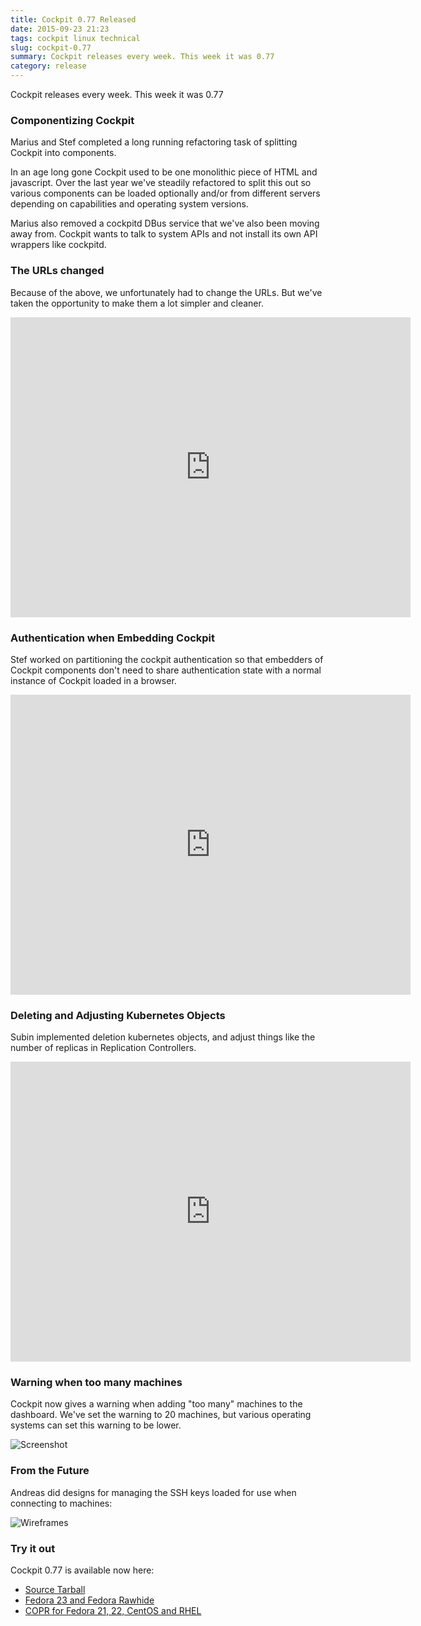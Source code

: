 ```yaml
---
title: Cockpit 0.77 Released
date: 2015-09-23 21:23
tags: cockpit linux technical
slug: cockpit-0.77
summary: Cockpit releases every week. This week it was 0.77
category: release
---
```


Cockpit releases every week. This week it was 0.77

### Componentizing Cockpit

Marius and Stef completed a long running refactoring task of splitting
Cockpit into components.

In an age long gone Cockpit used to be one monolithic piece of HTML and
javascript. Over the last year we've steadily refactored to split this
out so various components can be loaded optionally and/or from different
servers depending on capabilities and operating system versions.

Marius also removed a cockpitd DBus service that we've also been moving
away from. Cockpit wants to talk to system APIs and not install its own
API wrappers like cockpitd.


### The URLs changed

Because of the above, we unfortunately had to change the URLs. But we've
taken the opportunity to make them a lot simpler and cleaner.

<iframe width="640" height="480" src="https://www.youtube.com/embed/xLa4uRyGVrA?rel=0" frameborder="0" allowfullscreen></iframe>

### Authentication when Embedding Cockpit

Stef worked on partitioning the cockpit authentication so that embedders
of Cockpit components don't need to share authentication state with a
normal instance of Cockpit loaded in a browser.

<iframe width="640" height="480" src="https://www.youtube.com/embed/xbxvEFXaIGw?rel=0" frameborder="0" allowfullscreen></iframe>

### Deleting and Adjusting Kubernetes Objects

Subin implemented deletion kubernetes objects, and adjust things like
the number of replicas in Replication Controllers.

<iframe width="640" height="480" src="https://www.youtube.com/embed/tiv9tIs4qkw?rel=0" frameborder="0" allowfullscreen></iframe>


### Warning when too many machines

Cockpit now gives a warning when adding "too many" machines to the
dashboard. We've set the warning to 20 machines, but various operating
systems can set this warning to be lower.

![Screenshot](https://trello-attachments.s3.amazonaws.com/55d623eddcb5795e8b5cff13/968x790/0e77b8ce653b79d29a2cc9de75b86b03/dc0c74d8-5e2f-11e5-91fc-901b633a059d.png)


### From the Future

Andreas did designs for managing the SSH keys loaded for use when connecting to machines:

![Wireframes](https://trello-attachments.s3.amazonaws.com/55f14b769262e42e89775936/3555x3301/0c0166255eaf092025c8a5c95f84f15f/ssh-keys-v2.png)


### Try it out

Cockpit 0.77 is available now here:

 * [Source Tarball](https://github.com/cockpit-project/cockpit/releases/tag/0.77)
 * [Fedora 23 and Fedora Rawhide](https://bodhi.fedoraproject.org/updates/FEDORA-2015-16557)
 * [COPR for Fedora 21, 22, CentOS and RHEL](https://copr.fedoraproject.org/coprs/sgallagh/cockpit-preview/)


